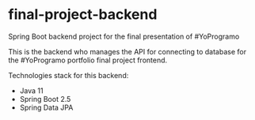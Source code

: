 # final-project-backend
Spring Boot backend project for the final presentation of #YoProgramo

This is the backend who manages the API for connecting to database for the #YoProgramo portfolio final project frontend.

Technologies stack for this backend:

* Java 11
* Spring Boot 2.5
* Spring Data JPA
